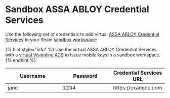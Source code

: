 # Sandbox ASSA ABLOY Credential Services

Use the following set of credentials to add virtual [ASSA ABLOY Credential Services](../../device-and-system-integration-guides/assa-abloy-credential-services.md) to your Seam [sandbox workspace](../../core-concepts/workspaces/#sandbox-workspaces):

{% hint style="info" %}
Use the virtual ASSA ABLOY Credential Services with a [virtual Visionline ACS](assa-abloy-visionline-access-management-system-sample-data.md) to issue mobile keys in a sandbox workspace.
{% endhint %}

<table><thead><tr><th width="248">Username</th><th width="225">Password</th><th>Credential Services URL</th></tr></thead><tbody><tr><td>jane</td><td>1234</td><td>https://example.com</td></tr></tbody></table>
